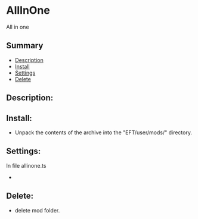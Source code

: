 # AllInOne

All in one

## Summary
- [Description](#Description)
- [Install](#Install)
- [Settings](#Settings)
- [Delete](#Delete)

## Description:



## Install:

* Unpack the contents of the archive into the "EFT/user/mods/" directory.

## Settings:

In file allinone.ts

* 

## Delete:

* delete mod folder.